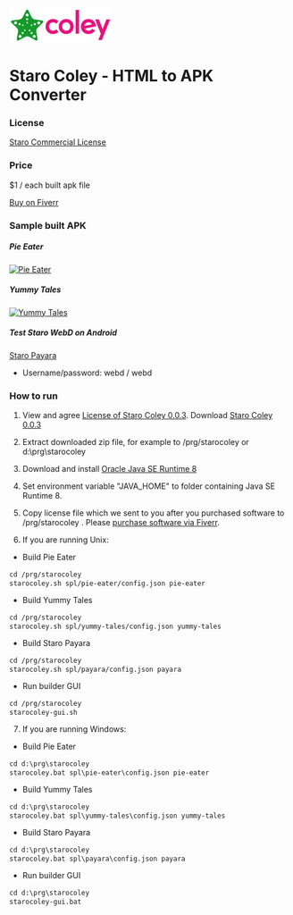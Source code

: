 ![StaroColey](https://github.com/starohub/starocoley/raw/master/resources/images/starocoley-64.png)

# Staro Coley - HTML to APK Converter

### License

[Staro Commercial License](https://github.com/starohub/starocoley/blob/master/LICENSE.md)

### Price

$1 / each built apk file

[Buy on Fiverr](https://www.fiverr.com/share/Yo6LLR)

### Sample built APK

##### Pie Eater

[![Pie Eater](https://github.com/starohub/starocoley/raw/master/samples/pie-eater/src/pie-eater.png)](https://github.com/starohub/starocoley/tree/master/samples/pie-eater)

##### Yummy Tales

[![Yummy Tales](https://github.com/starohub/starocoley/raw/master/samples/yummy-tales/src/yummy-tales.png)](https://github.com/starohub/starocoley/tree/master/samples/yummy-tales)

##### Test Staro WebD on Android

[Staro Payara](https://github.com/starohub/starocoley/raw/master/samples/payara/staropayara.apk)

* Username/password: webd / webd

### How to run

1. View and agree [License of Staro Coley 0.0.3](https://github.com/starohub/starocoley/blob/master/LICENSE.md). Download [Staro Coley 0.0.3](https://starohub.nyc3.cdn.digitaloceanspaces.com/coley/0.0.3/starocoley-0.0.3.zip)

2. Extract downloaded zip file, for example to /prg/starocoley or d:\prg\starocoley

3. Download and install [Oracle Java SE Runtime 8](https://www.oracle.com/java/technologies/javase-jre8-downloads.html)

4. Set environment variable "JAVA_HOME" to folder containing Java SE Runtime 8.

5. Copy license file which we sent to you after you purchased software to /prg/starocoley . Please [purchase software via Fiverr](https://www.fiverr.com/share/Yo6LLR).

6. If you are running Unix:

* Build Pie Eater
```
cd /prg/starocoley
starocoley.sh spl/pie-eater/config.json pie-eater
```

* Build Yummy Tales
```
cd /prg/starocoley
starocoley.sh spl/yummy-tales/config.json yummy-tales
```

* Build Staro Payara
```
cd /prg/starocoley
starocoley.sh spl/payara/config.json payara
```

* Run builder GUI
```
cd /prg/starocoley
starocoley-gui.sh
```

7. If you are running Windows:

* Build Pie Eater
```
cd d:\prg\starocoley
starocoley.bat spl\pie-eater\config.json pie-eater
```

* Build Yummy Tales
```
cd d:\prg\starocoley
starocoley.bat spl\yummy-tales\config.json yummy-tales
```

* Build Staro Payara
```
cd d:\prg\starocoley
starocoley.bat spl\payara\config.json payara
```

* Run builder GUI
```
cd d:\prg\starocoley
starocoley-gui.bat
```


